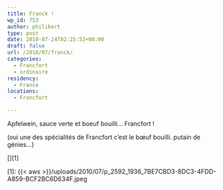 ```yaml
---
title: Franck !
wp_id: 753
author: philibert
type: post
date: 2010-07-24T02:25:53+00:00
draft: false
url: /2010/07/franck/
categories:
  - Francfort
  - ordinaire
residency:
  - France
locations:
  - Francfort

---
```

Apfelwein, sauce verte et boeuf bouilli&#8230; Francfort !

(oui une des spécialités de Francfort c&rsquo;est le bœuf bouilli. putain de génies&#8230;)

[<img src="{{< aws >}}/uploads/2010/07/p_2592_1936_7BE7CBD3-8DC3-4FDD-A859-BCF2BC6D634F.jpeg" alt="" class="alignnone size-full" />][1]

 [1]: {{< aws >}}/uploads/2010/07/p_2592_1936_7BE7CBD3-8DC3-4FDD-A859-BCF2BC6D634F.jpeg